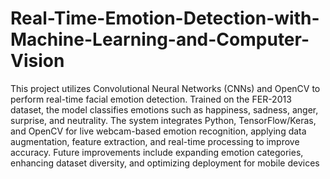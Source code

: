 # Real-Time-Emotion-Detection-with-Machine-Learning-and-Computer-Vision
This project utilizes Convolutional Neural Networks (CNNs) and OpenCV to perform real-time facial emotion detection. 
Trained on the FER-2013 dataset, the model classifies emotions such as happiness, sadness, anger, surprise, and neutrality. 
The system integrates Python, TensorFlow/Keras, and OpenCV for live webcam-based emotion recognition, applying data augmentation, 
feature extraction, and real-time processing to improve accuracy. Future improvements include expanding emotion categories, 
enhancing dataset diversity, and optimizing deployment for mobile devices
